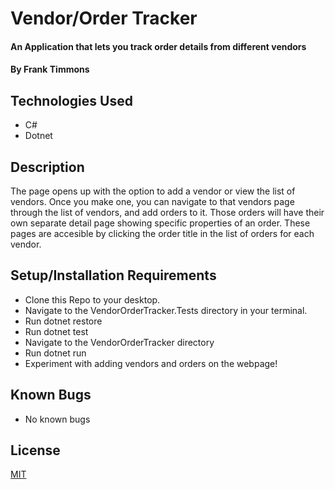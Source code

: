 # Vendor/Order Tracker

#### An Application that lets you track order details from different vendors

#### By Frank Timmons

## Technologies Used

* C# 
* Dotnet

## Description

The page opens up with the option to add a vendor or view the list of vendors. Once you make one, you can navigate to that vendors page through the list of vendors, and add orders to it.  Those orders will have their own separate detail page showing specific properties of an order.  These pages are accesible by clicking the order title in the list of orders for each vendor.

## Setup/Installation Requirements

* Clone this Repo to your desktop.
* Navigate to the VendorOrderTracker.Tests directory in your terminal.
* Run dotnet restore
* Run dotnet test
* Navigate to the VendorOrderTracker directory
* Run dotnet run
* Experiment with adding vendors and orders on the webpage!

## Known Bugs

* No known bugs

## License

[MIT](/LICENSE)